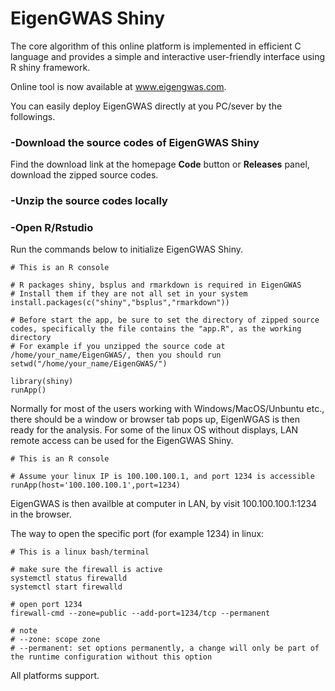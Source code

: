 # EigenGWAS Shiny
The core algorithm of this online platform is implemented in efficient C language and provides a simple and interactive user-friendly interface using R shiny framework.  

Online tool is now available at www.eigengwas.com.  

You can easily deploy EigenGWAS directly at you PC/sever by the followings.  
###   -Download the source codes of EigenGWAS Shiny
Find the download link at the homepage **Code** button or **Releases** panel, download the zipped source codes.
###   -Unzip the source codes locally
###   -Open R/Rstudio
Run the commands below to initialize EigenGWAS Shiny.
~~~
# This is an R console

# R packages shiny, bsplus and rmarkdown is required in EigenGWAS
# Install them if they are not all set in your system
install.packages(c("shiny","bsplus","rmarkdown"))

# Before start the app, be sure to set the directory of zipped source codes, specifically the file contains the "app.R", as the working directory
# For example if you unzipped the source code at /home/your_name/EigenGWAS/, then you should run
setwd("/home/your_name/EigenGWAS/")

library(shiny)
runApp()
~~~
Normally for most of the users working with Windows/MacOS/Unbuntu etc., there should be a window or browser tab pops up, EigenWGAS is then ready for the analysis.
For some of the linux OS without displays, LAN remote access can be used for the EigenGWAS Shiny.
~~~
# This is an R console

# Assume your linux IP is 100.100.100.1, and port 1234 is accessible
runApp(host='100.100.100.1',port=1234)
~~~
EigenGWAS is then availble at computer in LAN, by visit 100.100.100.1:1234 in the browser.

The way to open the specific port (for example 1234) in linux:
~~~
# This is a linux bash/terminal

# make sure the firewall is active
systemctl status firewalld
systemctl start firewalld

# open port 1234
firewall-cmd --zone=public --add-port=1234/tcp --permanent

# note
# --zone: scope zone
# --permanent: set options permanently, a change will only be part of the runtime configuration without this option
~~~

All platforms support.